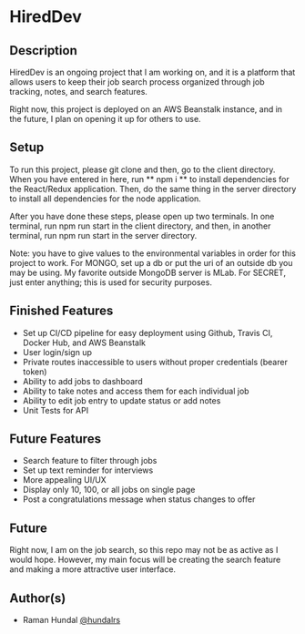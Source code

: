 # HiredDev

## Description

HiredDev is an ongoing project that I am working on, and it is a platform that allows users to keep their job search process organized through job tracking, notes, and search features.

Right now, this project is deployed on an AWS Beanstalk instance, and in the future, I plan on opening it up for others to use. 

## Setup

To run this project, please git clone and then, go to the client directory. When you have entered in here, run ** npm i ** to install dependencies for the React/Redux application. Then, do the same thing in the server directory to install all dependencies for the node application.

After you have done these steps, please open up two terminals. In one terminal, run npm run start in the client directory, and then, in another terminal, run npm run start in the server directory.

Note: you have to give values to the environmental variables in order for this project to work. For MONGO, set up a db or put the uri of an outside db you may be using. My favorite outside MongoDB server is MLab. For SECRET, just enter anything; this is used for security purposes.

## Finished Features

* Set up CI/CD pipeline for easy deployment using Github, Travis CI, Docker Hub, and AWS Beanstalk
* User login/sign up
* Private routes inaccessible to users without proper credentials (bearer token)
* Ability to add jobs to dashboard
* Ability to take notes and access them for each individual job
* Ability to edit job entry to update status or add notes
* Unit Tests for API

## Future Features

* Search feature to filter through jobs
* Set up text reminder for interviews
* More appealing UI/UX
* Display only 10, 100, or all jobs on single page
* Post a congratulations message when status changes to offer

## Future

Right now, I am on the job search, so this repo may not be as active as I would hope. However, my main focus will be creating the search feature and making a more attractive user interface.

## Author(s)

* Raman Hundal [@hundalrs](http://github.com/hundalrs)

